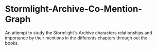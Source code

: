 # Stormlight-Archive-Co-Mention-Graph
An attempt to study the Stormlight´s Archive characters relationships and importance by their mentions in the differents chapters through out the books.
